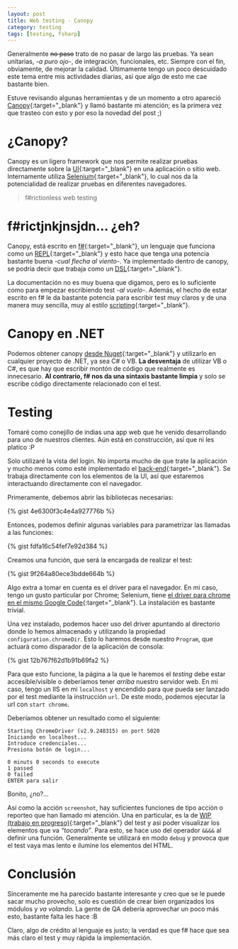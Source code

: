 ```yaml
---
layout: post
title: Web testing - Canopy
category: testing
tags: [testing, fsharp]
---
```


Generalmente <del>no paso</del> trato de no pasar de largo las pruebas. Ya sean unitarias, *-a puro ojo-*, de integración, funcionales, etc. Siempre con el fin, obviamente, de mejorar la calidad. Últimamente tengo un poco descuidado este tema entre mis actividades diarias, asi que algo de esto me cae bastante bien.

Estuve revisando algunas herramientas y de un momento a otro apareció [Canopy](https://lefthandedgoat.github.io/canopy/){:target="_blank"} y llamó bastante mi atención; es la primera vez que trasteo con esto y por eso la novedad del post ;)

# ¿Canopy?
Canopy es un ligero framework que nos permite realizar pruebas directamente sobre la [UI](https://en.wikipedia.org/wiki/User_interface){:target="_blank"} en una aplicación o sitio web. Internamente utiliza [Selenium](http://www.seleniumhq.org/){:target="_blank"}, lo cual nos da la potencialidad de realizar pruebas en diferentes navegadores.

> f#rictionless web testing

# f#rictjnkjnsjdn… ¿eh?
Canopy, está escrito en [f#](http://fsharp.org/){:target="_blank"}, un lenguaje que funciona como un [REPL](https://en.wikipedia.org/wiki/Read%E2%80%93eval%E2%80%93print_loop){:target="_blank"} y esto hace que tenga una potencia bastante buena *-cual flecha al viento-*. Ya implementado dentro de canopy, se podría decir que trabaja como un [DSL](https://en.wikipedia.org/wiki/Domain-specific_language){:target="_blank"}.

La documentación no es muy buena que digamos, pero es lo suficiente como para empezar escribiendo test *-al vuelo-*. Además, el hecho de estar escrito en f# le da bastante potencia para escribir test muy claros y de una manera muy sencilla, muy al estilo [scripting](https://en.wikipedia.org/wiki/Scripting_language){:target="_blank"}.

# Canopy en .NET
Podemos obtener canopy [desde Nuget](https://www.nuget.org/packages/canopy/){:target="_blank"} y utilizarlo en cualquier proyecto de .NET, ya sea C# o VB. **La desventaja** de utilizar VB o C#, es que hay que escribir montón de código que realmente es innecesario. **Al contrario, f# nos da una sintaxis bastante limpia** y solo se escribe código directamente relacionado con el test.

# Testing
Tomaré como conejillo de indias una app web que he venido desarrollando para uno de nuestros clientes. Aún está en construcción, así que ni les platico :P

Solo utilizaré la vista del login. No importa mucho de que trate la aplicación y mucho menos como esté implementado el [back-end](https://en.wikipedia.org/wiki/Front_and_back_ends){:target="_blank"}. Se trabaja directamente con los elementos de la UI, así que estaremos interactuando directamente con el navegador.

Primeramente, debemos abrir las bibliotecas necesarias:

{% gist 4e6300f3c4e4a927776b %}

Entonces, podemos definir algunas variables para parametrizar las llamadas a las funciones:

{% gist fdfa16c54fef7e92d384 %}

Creamos una función, que será la encargada de realizar el test:

{% gist 9f264a80ece3bdde664b %}

Algo extra a tomar en cuenta es el driver para el navegador. En mi caso, tengo un gusto particular por Chrome; Selenium, tiene [el driver para chrome en el mismo Google Code](https://code.google.com/p/selenium/downloads/list){:target="_blank"}. La instalación es bastante trivial.

Una vez instalado, podemos hacer uso del driver apuntando al directorio donde lo hemos almacenado y utilizando la propiedad `configuration.chromeDir`. Esto lo haremos desde nuestro `Program`, que actuará como disparador de la aplicación de consola:

{% gist 12b767f62d1b91b69fa2 %}

Para que esto funcione, la página a la que le haremos el *testing* debe estar accesible/visible o deberíamos tener *arriba* nuestro servidor web. En mi caso, tengo un IIS en mi `localhost` y encendido para que pueda ser lanzado por el test mediante la instrucción `url`. De este modo, podemos ejecutar la url con `start chrome`.

Deberíamos obtener un resultado como el siguiente:

    Starting ChromeDriver (v2.9.248315) on port 5020
    Iniciando en localhost...
    Introduce credenciales...
    Presiona botón de login...

    0 minuts 0 seconds to execute
    1 passed
    0 failed
    ENTER para salir

Bonito, ¿no?…

Así como la acción `screenshot`, hay suficientes funciones de tipo acción o reporteo que han llamado mi atención. Una en particular, es la de [WIP (trabajo en progreso)](https://lefthandedgoat.github.io/canopy/testing.html){:target="_blank"} del test y asi poder visualizar los elementos que va *“tocando”*. Para esto, se hace uso del operador `&&&&` al definir una función. Generalmente se utilizará en modo `debug` y provoca que el test vaya mas lento e ilumine los elementos del HTML.

# Conclusión
Sinceramente me ha parecido bastante interesante y creo que se le puede sacar mucho provecho, solo es cuestión de crear bien organizados los módulos y *va volando*. La gente de QA debería aprovechar un poco más esto, bastante falta les hace :B

Claro, algo de crédito al lenguaje es justo; la verdad es que f# hace que sea más claro el test y muy rápida la implementación.
